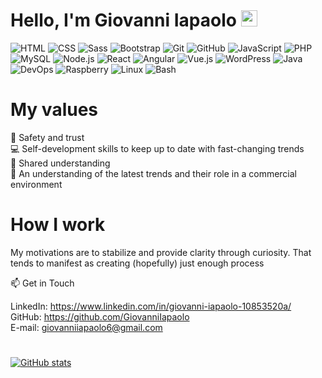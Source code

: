 # Hello, I'm Giovanni Iapaolo <img src="https://media.giphy.com/media/hvRJCLFzcasrR4ia7z/giphy.gif" width="26px">

![HTML](https://img.shields.io/badge/HTML-F16529?style=flat-square&logo=HTML5&logoColor=Black)
![CSS](https://img.shields.io/badge/CSS-2965f1?style=flat-square&logo=CSS3)
![Sass](https://img.shields.io/badge/Sass-FFFFFF?style=flat-square&logo=Sass)
![Bootstrap](https://img.shields.io/badge/-Bootstrap-553C7B?style=flat-square&logo=Bootstrap)
![Git](https://img.shields.io/badge/Git-3E2C00?style=flat-square&logo=Git)
![GitHub](https://img.shields.io/badge/-GitHub-333?style=flat-square&logo=Github)
![JavaScript](https://img.shields.io/badge/JavaScript-323330?style=flat-square&logo=JavaScript)
![PHP](https://img.shields.io/badge/PHP-4f5b93?style=flat-square&logo=PHP)
![MySQL](https://img.shields.io/badge/MySQL-F29111?style=flat-square&logo=MySQL)
![Node.js](https://img.shields.io/badge/Node.js-336633?style=flat-square&logo=Node.js)
![React](https://img.shields.io/badge/React-282c34?style=flat-square&logo=React)
![Angular](https://img.shields.io/badge/Angular-B52E31?style=flat-square&logo=Angular)
![Vue.js](https://img.shields.io/badge/Vue.js-41B883?style=flat-square&logo=Vue-js)
![WordPress](https://img.shields.io/badge/WordPress-0073AA?style=flat-square&logo=WordPress)
![Java](https://img.shields.io/badge/Java-f89820?style=flat-square&logo=Java)
![DevOps](https://img.shields.io/badge/DevOps-008AD7?style=flat-square&logo=DevOps)
![Raspberry](https://img.shields.io/badge/Raspberry-a22846?style=flat-square&logo=Raspberry-Pi)
![Linux](https://img.shields.io/badge/Linux-A1A1A4?style=flat-square&logo=Linux)
![Bash](https://img.shields.io/badge/Bash-807F83?style=flat-square&logo=GNU-Bash)

# My values

📌 Safety and trust <br>
💻 Self-development skills to keep up to date with fast-changing trends <br>
🚀 Shared understanding <br>
📑 An understanding of the latest trends and their role in a commercial environment<br>


# How I work

My motivations are to stabilize and provide clarity through curiosity. That tends to manifest as creating (hopefully) just enough process

📫 Get in Touch

LinkedIn: https://www.linkedin.com/in/giovanni-iapaolo-10853520a/ <br>
GitHub: https://github.com/GiovanniIapaolo <br>
E-mail: giovanniiapaolo6@gmail.com <br>

#

[![GitHub stats](https://github-readme-stats.vercel.app/api?username=GiovanniIapaolo&show_icons=true&bg_color=00000000&hide_border=true&hide=issues,contribs)](https://github.com/GiovanniIapaolo/github-readme-stats)
